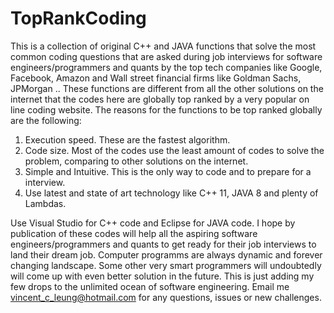 # TopRankCoding
This is a collection of original C++ and JAVA functions that solve the most common coding questions that are asked during job interviews for software engineers/programmers and quants by the top tech companies like Google, Facebook, Amazon and Wall street financial firms like Goldman Sachs, JPMorgan ..
These functions are different from all the other solutions on the internet that the codes here are globally top ranked by a very popular on line coding website.
The reasons for the functions to be top ranked globally are the following:
1.  Execution speed. These are the fastest algorithm.
2.  Code size. Most of the codes use the least amount of codes to solve the problem, comparing to other solutions on the internet.
3.  Simple and Intuitive. This is the only way to code and to prepare for a interview.
4.  Use latest and state of art technology like C++ 11, JAVA 8 and plenty of Lambdas.

Use Visual Studio for C++ code and Eclipse for JAVA code.
I hope by publication of these codes will help all the aspiring software engineers/programmers and quants to get ready for their job interviews to land their dream job.
Computer programms are always dynamic and forever changing landscape. Some other very smart programmers will undoubtedly will come up with even better solution in the future. This is just adding my few drops to the unlimited ocean of software engineering.
Email me vincent_c_leung@hotmail.com for any questions, issues or new challenges.
